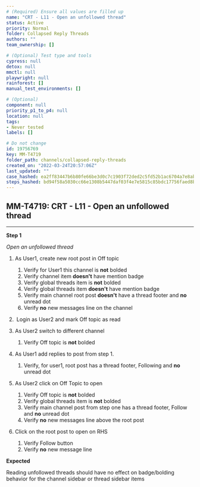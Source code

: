 ```yaml
---
# (Required) Ensure all values are filled up
name: "CRT - L11 - Open an unfollowed thread"
status: Active
priority: Normal
folder: Collapsed Reply Threads
authors: ""
team_ownership: []

# (Optional) Test type and tools
cypress: null
detox: null
mmctl: null
playwright: null
rainforest: []
manual_test_environments: []

# (Optional)
component: null
priority_p1_to_p4: null
location: null
tags: 
- Never tested
labels: []

# Do not change
id: 19756769
key: MM-T4719
folder_path: channels/collapsed-reply-threads
created_on: "2022-03-24T20:57:06Z"
last_updated: ""
case_hashed: ea2ff83447b6b80fe66be3d0c7c1903f72ded2c5fd52b1ac6704a7e8ab6ab1fb34726798bceb79cb9209b63eb6c0868e
steps_hashed: bd94f58a5030cc66e1308b5447daf03f4e7e5815c85bdc17756faed8bb307853018b81191717c187d386243a8206d093
---
```


## MM-T4719: CRT - L11 - Open an unfollowed thread

---

**Step 1**

_Open an unfollowed thread_

1. As User1, create new root post in Off topic 

   1. Verify for User1 this channel is **not** bolded
   2. Verify channel item **doesn't** have mention badge
   3. Verify global threads item is **not** bolded
   4. Verify global threads item **doesn't** have mention badge
   5. Verify main channel root post **doesn't** have a thread footer and **no** unread dot
   6. Verify **no** new messages line on the channel

2.  Login as User2 and mark Off topic as read

3. As User2 switch to different channel

   1. Verify Off topic is **not** bolded

4. As User1 add replies to post from step 1.

   1. Verify, for user1, root post has a thread footer, Following and **no** unread dot

5. As User2 click on Off Topic to open 

   1. Verify Off topic is **not** bolded
   2. Verify global threads item is **not** bolded
   3. Verify main channel post from step one has a thread footer, Follow and **no** unread dot
   4. Verify **no** new messages line above the root post

6. Click on the root post to open on RHS 

   1. Verify Follow button
   2. Verify **no** new message line

**Expected**

Reading unfollowed threads should have no effect on badge/bolding behavior for the channel sidebar or thread sidebar items
